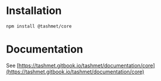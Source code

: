 # Installation

```
npm install @tashmet/core
```

# Documentation

See [https://tashmet.gitbook.io/tashmet/documentation/core](https://tashmet.gitbook.io/tashmet/documentation/core)
